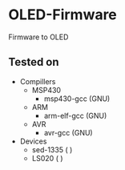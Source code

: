 OLED-Firmware
=============

Firmware to OLED 

Tested on
-------------

* Compillers
	* MSP430
		* msp430-gcc (GNU)
	* ARM
		* arm-elf-gcc (GNU)
	* AVR
		* avr-gcc (GNU)
* Devices
	* sed-1335	(   )
	* LS020		(   )
